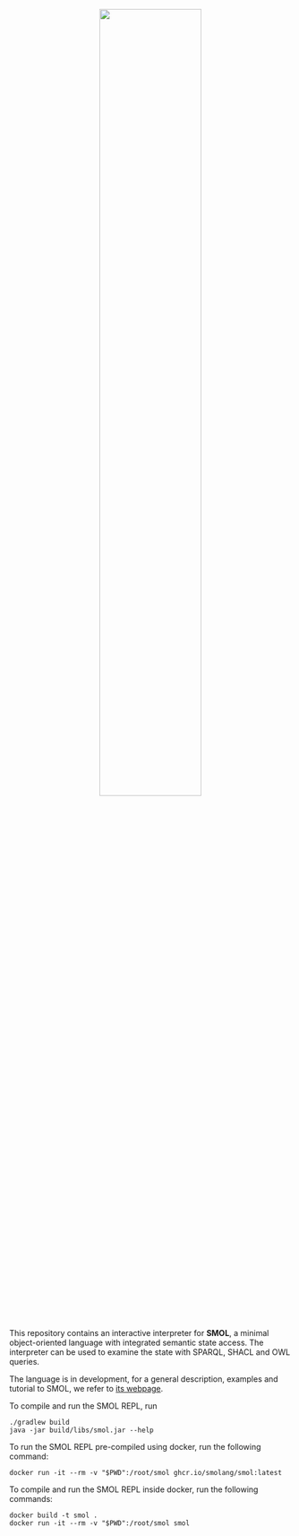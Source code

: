<p align="center" width="100%">
    <img width="60%" src="https://github.com/smolang/SemanticObjects/blob/master/SMOL_Logo_transparent.png">
</p>

This repository contains an interactive interpreter for **SMOL**, a
minimal object-oriented language with integrated semantic state
access.  The interpreter can be used to examine the state with SPARQL,
SHACL and OWL queries.

The language is in development, for a general description, examples and tutorial to SMOL, we refer to [its webpage](https://smolang.org).


To compile and run the SMOL REPL, run
```
./gradlew build
java -jar build/libs/smol.jar --help
```

To run the SMOL REPL pre-compiled using docker, run the following command:
```
docker run -it --rm -v "$PWD":/root/smol ghcr.io/smolang/smol:latest
```

To compile and run the SMOL REPL inside docker, run the following commands:
```
docker build -t smol .
docker run -it --rm -v "$PWD":/root/smol smol
```
